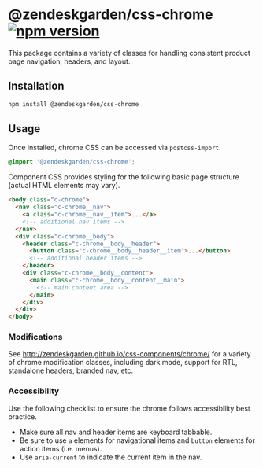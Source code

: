 # @zendeskgarden/css-chrome [![npm version](https://img.shields.io/npm/v/@zendeskgarden/css-chrome.svg?style=flat-square)](https://www.npmjs.com/package/@zendeskgarden/css-chrome)

This package contains a variety of classes for handling consistent
product page navigation, headers, and layout.

## Installation

```sh
npm install @zendeskgarden/css-chrome
```

## Usage

Once installed, chrome CSS can be accessed via `postcss-import`.

```css
@import '@zendeskgarden/css-chrome';
```

Component CSS provides styling for the following basic page structure
(actual HTML elements may vary).

```html
<body class="c-chrome">
  <nav class="c-chrome__nav">
    <a class="c-chrome__nav__item">...</a>
    <!-- additional nav items -->
  </nav>
  <div class="c-chrome__body">
    <header class="c-chrome__body__header">
      <button class="c-chrome__body__header__item">...</button>
      <!-- additional header items -->
    </header>
    <div class="c-chrome__body__content">
      <main class="c-chrome__body__content__main">
        <!-- main content area -->
      </main>
    </div>
  </div>
</body>
```

### Modifications

See http://zendeskgarden.github.io/css-components/chrome/ for a variety
of chrome modification classes, including dark mode, support for RTL,
standalone headers, branded nav, etc.

### Accessibility

Use the following checklist to ensure the chrome follows accessibility
best practice.

* Make sure all nav and header items are keyboard tabbable.
* Be sure to use `a` elements for navigational items and `button`
  elements for action items (i.e. menus).
* Use `aria-current` to indicate the current item in the nav.
